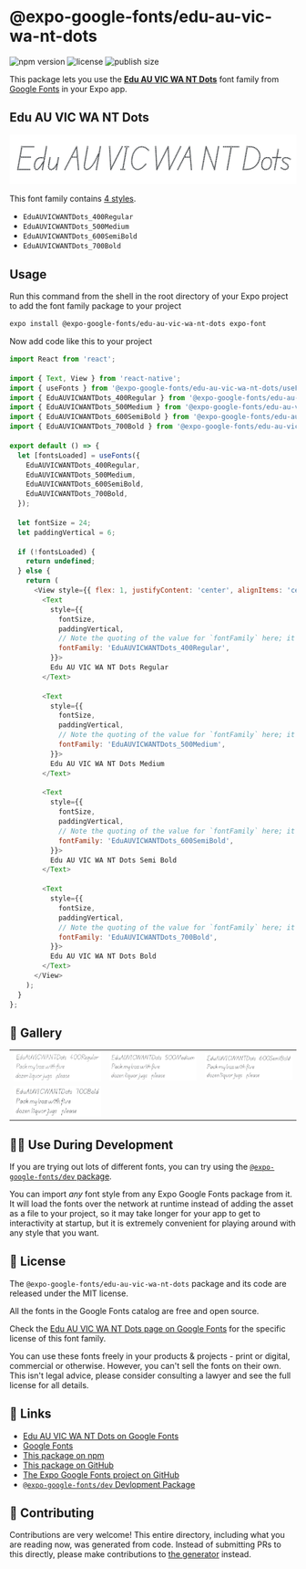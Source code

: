 # @expo-google-fonts/edu-au-vic-wa-nt-dots

![npm version](https://flat.badgen.net/npm/v/@expo-google-fonts/edu-au-vic-wa-nt-dots)
![license](https://flat.badgen.net/github/license/expo/google-fonts)
![publish size](https://flat.badgen.net/packagephobia/install/@expo-google-fonts/edu-au-vic-wa-nt-dots)

This package lets you use the [**Edu AU VIC WA NT Dots**](https://fonts.google.com/specimen/Edu+AU+VIC+WA+NT+Dots) font family from [Google Fonts](https://fonts.google.com/) in your Expo app.

## Edu AU VIC WA NT Dots

![Edu AU VIC WA NT Dots](./font-family.png)

This font family contains [4 styles](#-gallery).

- `EduAUVICWANTDots_400Regular`
- `EduAUVICWANTDots_500Medium`
- `EduAUVICWANTDots_600SemiBold`
- `EduAUVICWANTDots_700Bold`

## Usage

Run this command from the shell in the root directory of your Expo project to add the font family package to your project
```sh
expo install @expo-google-fonts/edu-au-vic-wa-nt-dots expo-font
```

Now add code like this to your project
```js
import React from 'react';

import { Text, View } from 'react-native';
import { useFonts } from '@expo-google-fonts/edu-au-vic-wa-nt-dots/useFonts';
import { EduAUVICWANTDots_400Regular } from '@expo-google-fonts/edu-au-vic-wa-nt-dots/400Regular';
import { EduAUVICWANTDots_500Medium } from '@expo-google-fonts/edu-au-vic-wa-nt-dots/500Medium';
import { EduAUVICWANTDots_600SemiBold } from '@expo-google-fonts/edu-au-vic-wa-nt-dots/600SemiBold';
import { EduAUVICWANTDots_700Bold } from '@expo-google-fonts/edu-au-vic-wa-nt-dots/700Bold';

export default () => {
  let [fontsLoaded] = useFonts({
    EduAUVICWANTDots_400Regular,
    EduAUVICWANTDots_500Medium,
    EduAUVICWANTDots_600SemiBold,
    EduAUVICWANTDots_700Bold,
  });

  let fontSize = 24;
  let paddingVertical = 6;

  if (!fontsLoaded) {
    return undefined;
  } else {
    return (
      <View style={{ flex: 1, justifyContent: 'center', alignItems: 'center' }}>
        <Text
          style={{
            fontSize,
            paddingVertical,
            // Note the quoting of the value for `fontFamily` here; it expects a string!
            fontFamily: 'EduAUVICWANTDots_400Regular',
          }}>
          Edu AU VIC WA NT Dots Regular
        </Text>

        <Text
          style={{
            fontSize,
            paddingVertical,
            // Note the quoting of the value for `fontFamily` here; it expects a string!
            fontFamily: 'EduAUVICWANTDots_500Medium',
          }}>
          Edu AU VIC WA NT Dots Medium
        </Text>

        <Text
          style={{
            fontSize,
            paddingVertical,
            // Note the quoting of the value for `fontFamily` here; it expects a string!
            fontFamily: 'EduAUVICWANTDots_600SemiBold',
          }}>
          Edu AU VIC WA NT Dots Semi Bold
        </Text>

        <Text
          style={{
            fontSize,
            paddingVertical,
            // Note the quoting of the value for `fontFamily` here; it expects a string!
            fontFamily: 'EduAUVICWANTDots_700Bold',
          }}>
          Edu AU VIC WA NT Dots Bold
        </Text>
      </View>
    );
  }
};

```

## 🔡 Gallery


||||
|-|-|-|
|![EduAUVICWANTDots_400Regular](./EduAUVICWANTDots_400Regular.ttf.png)|![EduAUVICWANTDots_500Medium](./EduAUVICWANTDots_500Medium.ttf.png)|![EduAUVICWANTDots_600SemiBold](./EduAUVICWANTDots_600SemiBold.ttf.png)||
|![EduAUVICWANTDots_700Bold](./EduAUVICWANTDots_700Bold.ttf.png)||||


## 👩‍💻 Use During Development

If you are trying out lots of different fonts, you can try using the [`@expo-google-fonts/dev` package](https://github.com/expo/google-fonts/tree/master/font-packages/dev#readme).

You can import *any* font style from any Expo Google Fonts package from it. It will load the fonts
over the network at runtime instead of adding the asset as a file to your project, so it may take longer
for your app to get to interactivity at startup, but it is extremely convenient
for playing around with any style that you want.

## 📖 License

The `@expo-google-fonts/edu-au-vic-wa-nt-dots` package and its code are released under the MIT license.

All the fonts in the Google Fonts catalog are free and open source.

Check the [Edu AU VIC WA NT Dots page on Google Fonts](https://fonts.google.com/specimen/Edu+AU+VIC+WA+NT+Dots) for the specific license of this font family.

You can use these fonts freely in your products & projects - print or digital, commercial or otherwise. However, you can't sell the fonts on their own. This isn't legal advice, please consider consulting a lawyer and see the full license for all details.

## 🔗 Links

- [Edu AU VIC WA NT Dots on Google Fonts](https://fonts.google.com/specimen/Edu+AU+VIC+WA+NT+Dots)
- [Google Fonts](https://fonts.google.com/)
- [This package on npm](https://www.npmjs.com/package/@expo-google-fonts/edu-au-vic-wa-nt-dots)
- [This package on GitHub](https://github.com/expo/google-fonts/tree/master/font-packages/edu-au-vic-wa-nt-dots)
- [The Expo Google Fonts project on GitHub](https://github.com/expo/google-fonts)
- [`@expo-google-fonts/dev` Devlopment Package](https://github.com/expo/google-fonts/tree/master/font-packages/dev)

## 🤝 Contributing

Contributions are very welcome! This entire directory, including what you are reading now, was generated from code. Instead of submitting PRs to this directly, please make contributions to [the generator](https://github.com/expo/google-fonts/tree/master/packages/generator) instead.
